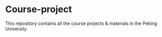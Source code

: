 # Course-project
This repository contains all the course projects & materials in the Peking University. 
